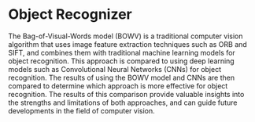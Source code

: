 # Object Recognizer 
The Bag-of-Visual-Words model (BOWV) is a traditional computer vision algorithm that uses image feature extraction techniques such as ORB and SIFT, and combines them with traditional machine learning models for object recognition. This approach is compared to using deep learning models such as Convolutional Neural Networks (CNNs) for object recognition. The results of using the BOWV model and CNNs are then compared to determine which approach is more effective for object recognition. The results of this comparison provide valuable insights into the strengths and limitations of both approaches, and can guide future developments in the field of computer vision.